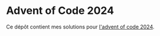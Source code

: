 # Advent of Code 2024
Ce dépôt contient mes solutions pour [l'advent of code
2024](https://adventofcode.com/2024). 

